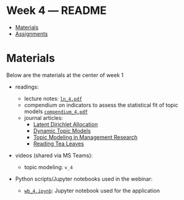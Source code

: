 Week 4 ― README
===============
<!-- vim-markdown-toc GFM -->

* [Materials](#materials)
* [Assignments](#assignments)

<!-- vim-markdown-toc -->

Materials
=========

Below are the materials at the center of week 1

+ readings: 
  - lecture notes: [`ln_4.pdf`](week4/ln_4.pdf)
  - compendium on indicators to assess the statistical fit of topic models 
    [`compendium_4.pdf`](week4/compendium_4.pdf)
  - journal articles:
      * [Latent Dirichlet Allocation][1]
      * [Dynamic Topic Models][2]
      * [Topic Modeling in Management Research][3]
      * [Reading Tea Leaves][4]
+ videos (shared via MS Teams):
  - topic modeling: `v_4`
+ Python scripts/Jupyter notebooks used in the webinar:
  - [`wb_4.ipynb`](week4/wb_4.ipynb): Jupyter notebook used for the application 


  [1]: http://www.jmlr.org/papers/volume3/blei03a/blei03a.pdf
  [2]: https://dl.acm.org/doi/pdf/10.1145/1143844.1143859
  [3]: https://repub.eur.nl/pub/116043/annals.2017.0099.pdf
  [4]: http://papers.nips.cc/paper/3700-reading-tea-leaves-how-humans-interpret-topic-models.pdf
